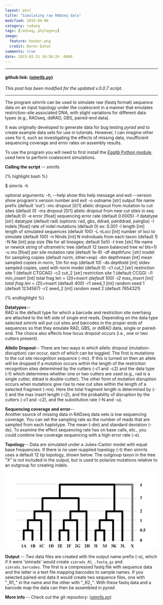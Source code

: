 ```yaml
---
layout: post
title: "Simulating raw RADseq data"
modified: 2015-09-06
category: radseq
tags: [radseq, phylogeny]
image:
  feature: header.png
  credit: Deren Eaton
comments: true
date: 2015-03-31 16:58:29 -0400
---
```


---------------------  

#### github link: ([_simrlls.py_](https://github.com/dereneaton/simrrls))
_This post has been modified for the updated v.0.0.7 script_.  

--------------------  

The program _simrrls_ can be used to simulate raw (fastq format) sequence data
on an input topology under the coalescent in a manner that emulates 
restriction-site associated DNA, with slight variations for different data
types (e.g., RADseq, ddRAD, GBS, paired-end data). 

It was originally developed to generate data for bug 
testing _pyrad_ and to create example data sets for use in tutorials.
However, I can imagine other uses for it, such
as investigating the effects of missing data, insufficient
sequencing coverage and error rates on assembly results. 

To use the program you will need to first install the 
[_Egglib_ Python module](http://egglib.sourceforge.net/), 
used here to perform coalescent simulations. 

__Calling the script__ -- _simrlls_ 

{% highlight bash %}

$ simrrls -h

optional arguments:
  -h, --help      show this help message and exit
  --version       show program's version number and exit
  -o outname      [str] output file name prefix (default 'out')
  -mc dropout     [0/1] allelic dropout from mutation to cut sites (default 0)
  -ms dropout     [0/1] allelic dropout from new cut sites in seq (default 0)
  -e error        [float] sequencing error rate (default 0.0005)
  -f datatype     [str] datatype (default rad) (options: rad, gbs, ddrad,
                  pairddrad, pairgbs)
  -I indels       [float] rate of indel mutations (default 0) ex: 0.001
  -l length       [int] length of simulated sequences (default 100)
  -L nLoci        [int] number of loci to simulate (default 100)
  -n Ninds        [int] N individuals from each taxon (default 1)
  -N Ne           [int] pop size (Ne for all lineages; default 5e5)
  -t tree         [str] file name or newick string of ultrametric tree
                  (default 12 taxon balanced tree w/ bls=1)
  -u mu           [float] per site mutation rate (default 1e-9)
  -df depthfunc   [str] model for sampling copies (default norm, other=exp)
  -dm depthmean   [int] mean sampled copies in norm, 1/m for exp (default 10)
  -ds depthstd    [int] stdev sampled copies, used with norm model (default 0)
  -c1 cut_1       [str] restriction site 1 (default CTGCAG)
  -c2 cut_2       [str] restriction site 1 (default CCGG)
  -i1 min_insert  [int] total frag len = (2*l)+insert (default 100)
  -i2 max_insert  [int] total frag len = (2*l)+insert (default 400)
  -r1 seed_1      [int] random seed 1 (default 1234567)
  -r2 seed_2      [int] random seed 2 (default 7654321)

{% endhighlight %}

__Datatypes__--  
RAD is the default type for which a barcode and restriction site overhang are 
attached to the left side of single end reads. 
Depending on the data type selected _simrrls_ will put cut sites and barcodes in 
the proper ends of sequences so that they emulate RAD, GBS, or ddRAD 
data, single or paired-end. The choice also effects how locus dropout occurs 
(i.e., one or two cutters present).

__Allelic Dropout__--
There are two ways in which allelic dropout (mutation-disruption) can
occur, each of which can be toggled. The first is mutations to the cut 
site recognition sequence (-mc). If this is turned on then an allele 
will be dropped if a mutation occurs within the length of the restriction
recognition sites determined by the cutters (-c1 and -c2) and the data 
type (-f) which determines whether one or two cutters are used (e.g., rad
is a single cutter, ddrad is double-cutter). The other form of mutation
disruption occurs when mutations give rise to new cut sites within the 
length of a selected fragment (-ms). Here the total fragment length is determined
by (-l) and the max insert length (-i2), and the probability of disruption
by the cutters (-c1 and -c2), and the substitution rate (-N and -u). 


__Sequencing coverage and error__--  
Another source of missing data in RADseq data sets is low sequencing coverage. 
You can set the sampling rate as the number of reads that are sampled from 
each haplotype. The mean (-dm) and standard deviation (-ds). To examine the 
effect sequencing rate has on base calls, etc., you could combine low 
coverage sequencing with a high error rate (-e). 


__Topology__--
Data are simulated under a Jukes-Cantor model with equal base frequencies. 
If there is no user-supplied topology (-t) then simrrls uses a default 12 
tip topology, shown below. The outgroup taxon in the tree "X" is not 
included in the output, but is used to polarize mutations relative 
to an outgroup for creating indels. 

![simtreeimage](/images/setupsims.png)

__Output__ -- Two data files are created with the output name
prefix (-o), which if it were 'simrads' would create
`simrads_R1_.fastq.gz` and `simrads.barcodes`. The first is a
compressed fastq file with sequence data and the 
latter is a text file mapping barcodes to sample names. 
If you selected paired-end data it would create 
two sequence files, one with "\_R1\_" 
in the name and the other with "\_R2\_". 
With these fastq data and a barcode map the data can then be 
assembled in _pyrad_. 

__More info__ -- Check out the git repository: ([_simrlls.py_](https://github.com/dereneaton/simrrls))


